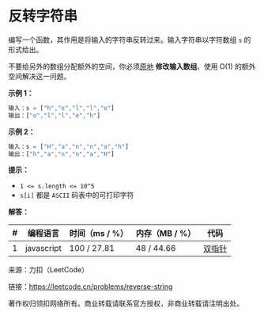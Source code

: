 # 反转字符串

编写一个函数，其作用是将输入的字符串反转过来。输入字符串以字符数组 `s` 的形式给出。

不要给另外的数组分配额外的空间，你必须[原地](https://baike.baidu.com/item/原地算法) **修改输入数组**、使用 O(1) 的额外空间解决这一问题。

**示例 1：**

``` javascript
输入：s = ["h","e","l","l","o"]
输出：["o","l","l","e","h"]
```

**示例 2：**

``` javascript
输入：s = ["H","a","n","n","a","h"]
输出：["h","a","n","n","a","H"]
```

**提示：**

- `1 <= s.length <= 10^5`
- `s[i]` 都是 `ASCII` 码表中的可打印字符

**解答：**

**#**|**编程语言**|**时间（ms / %）**|**内存（MB / %）**|**代码**
--|--|--|--|--
1|javascript|100 / 27.81|48 / 44.66|[双指针](./javascript/ac_v1.js)

来源：力扣（LeetCode）

链接：https://leetcode.cn/problems/reverse-string

著作权归领扣网络所有。商业转载请联系官方授权，非商业转载请注明出处。
